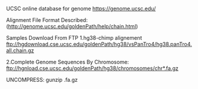 UCSC online database for genome
https://genome.ucsc.edu/

Alignment File Format Described:
(http://genome.ucsc.edu/goldenPath/help/chain.html)


Samples Download From FTP
1.hg38-chimp alignement
ftp://hgdownload.cse.ucsc.edu/goldenPath/hg38/vsPanTro4/hg38.panTro4.all.chain.gz

2.Complete Genome Sequences By Chromosome:
ftp://hgnload.cse.ucsc.edu/goldenPath/hg38/chromosomes/chr*.fa.gz

UNCOMPRESS:
gunzip <file>.fa.gz 

